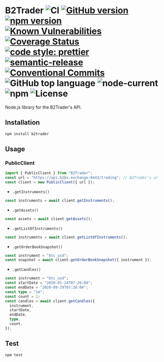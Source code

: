 # B2Trader ![CI](https://github.com/b2broker/b2trader-node/workflows/CI/badge.svg) [![GitHub version](https://badge.fury.io/gh/b2broker%2Fb2trader-node.svg)](https://badge.fury.io/gh/b2broker%2Fb2trader-node) [![npm version](https://badge.fury.io/js/b2trader.svg)](https://badge.fury.io/js/b2trader) [![Known Vulnerabilities](https://snyk.io/test/github/b2broker/b2trader-node/badge.svg)](https://snyk.io/test/github/b2broker/b2trader-node) [![Coverage Status](https://coveralls.io/repos/github/b2broker/b2trader-node/badge.svg?branch=master)](https://coveralls.io/github/b2broker/b2trader-node?branch=master) [![code style: prettier](https://img.shields.io/badge/code_style-prettier-ff69b4.svg)](https://github.com/prettier/prettier) [![semantic-release](https://img.shields.io/badge/%20%20%F0%9F%93%A6%F0%9F%9A%80-semantic--release-e10079.svg)](https://github.com/semantic-release/semantic-release) [![Conventional Commits](https://img.shields.io/badge/Conventional%20Commits-1.0.0-yellow.svg)](https://conventionalcommits.org) ![GitHub top language](https://img.shields.io/github/languages/top/b2broker/b2trader-node) ![node-current](https://img.shields.io/node/v/b2trader) ![npm](https://img.shields.io/npm/dt/b2trader) ![License](https://img.shields.io/github/license/b2broker/b2trader-node)

Node.js library for the B2Trader's API.

## Installation

```bash
npm install b2trader
```

## Usage

### PublicClient

```typescript
import { PublicClient } from "B2Trader";
const url = "https://api.b2bx.exchange:8443/trading"; // B2Trader's url
const client = new PublicClient({ url });
```

- `.getInstruments()`

```typescript
const instruments = await client.getInstruments();
```

- `.getAssets()`

```typescript
const assets = await client.getAssets();
```

- `.getListOfInstruments()`

```typescript
const instruments = await client.getListOfInstruments();
```

- `.getOrderBookSnapshot()`

```typescript
const instrument = "btc_usd";
const snapshot = await client.getOrderBookSnapshot({ instrument });
```

- `.getCandles()`

```typescript
const instrument = "btc_usd";
const startDate = "2020-01-24T07:26:04";
const endDate = "2020-09-29T07:26:04";
const type = "1m";
const count = 2;
const candles = await client.getCandles({
  instrument,
  startDate,
  endDate,
  type,
  count,
});
```

## Test

```bash
npm test
```
